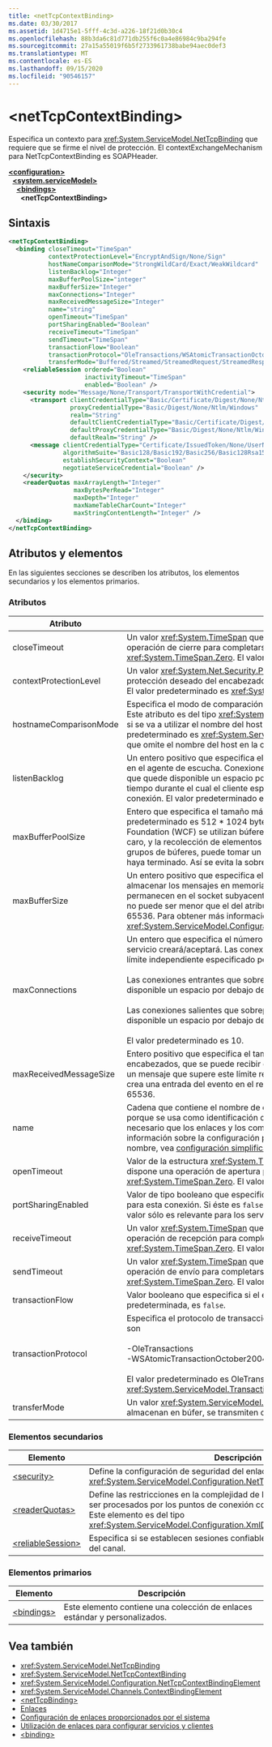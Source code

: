 ```yaml
---
title: <netTcpContextBinding>
ms.date: 03/30/2017
ms.assetid: 1d4715e1-5fff-4c3d-a226-18f21d0b30c4
ms.openlocfilehash: 88b3da6c81d771db255f6c0a4e86984c9ba294fe
ms.sourcegitcommit: 27a15a55019f6b5f2733961738babe94aec0def3
ms.translationtype: MT
ms.contentlocale: es-ES
ms.lasthandoff: 09/15/2020
ms.locfileid: "90546157"
---
```

# \<netTcpContextBinding>
Especifica un contexto para <xref:System.ServiceModel.NetTcpBinding> que requiere que se firme el nivel de protección. El contextExchangeMechanism para NetTcpContextBinding es SOAPHeader.  
  
[**\<configuration>**](../configuration-element.md)\
&nbsp;&nbsp;[**\<system.serviceModel>**](system-servicemodel.md)\
&nbsp;&nbsp;&nbsp;&nbsp;[**\<bindings>**](bindings.md)\
&nbsp;&nbsp;&nbsp;&nbsp;&nbsp;&nbsp;**\<netTcpContextBinding>**  
  
## <a name="syntax"></a>Sintaxis  
  
```xml  
<netTcpContextBinding>
  <binding closeTimeout="TimeSpan"
           contextProtectionLevel="EncryptAndSign/None/Sign"
           hostNameComparisonMode="StrongWildCard/Exact/WeakWildcard"
           listenBacklog="Integer"
           maxBufferPoolSize="integer"
           maxBufferSize="Integer"
           maxConnections="Integer"
           maxReceivedMessageSize="Integer"
           name="string"
           openTimeout="TimeSpan"
           portSharingEnabled="Boolean"
           receiveTimeout="TimeSpan"
           sendTimeout="TimeSpan"
           transactionFlow="Boolean"
           transactionProtocol="OleTransactions/WSAtomicTransactionOctober2004"
           transferMode="Buffered/Streamed/StreamedRequest/StreamedResponse">
    <reliableSession ordered="Boolean"
                     inactivityTimeout="TimeSpan"
                     enabled="Boolean" />
    <security mode="Message/None/Transport/TransportWithCredential">
      <transport clientCredentialType="Basic/Certificate/Digest/None/Ntlm/Windows"
                 proxyCredentialType="Basic/Digest/None/Ntlm/Windows"
                 realm="String"
                 defaultClientCredentialType="Basic/Certificate/Digest/None/Ntlm/Windows"
                 defaultProxyCredentialType="Basic/Digest/None/Ntlm/Windows"
                 defaultRealm="String" />
      <message clientCredentialType="Certificate/IssuedToken/None/UserName/Windows"
               algorithmSuite="Basic128/Basic192/Basic256/Basic128Rsa15/Basic256Rsa15/TripleDes/TripleDesRsa15/Basic128Sha256/Basic192Sha256/TripleDesSha256/Basic128Sha256Rsa15/Basic192Sha256Rsa15/Basic256Sha256Rsa15/TripleDesSha256Rsa15"
               establishSecurityContext="Boolean"
               negotiateServiceCredential="Boolean" />
    </security>
    <readerQuotas maxArrayLength="Integer"
                  maxBytesPerRead="Integer"
                  maxDepth="Integer"
                  maxNameTableCharCount="Integer"
                  maxStringContentLength="Integer" />
  </binding>
</netTcpContextBinding>
```  
  
## <a name="attributes-and-elements"></a>Atributos y elementos  
 En las siguientes secciones se describen los atributos, los elementos secundarios y los elementos primarios.  
  
### <a name="attributes"></a>Atributos  
  
|Atributo|Descripción|  
|---------------|-----------------|  
|closeTimeout|Un valor <xref:System.TimeSpan> que especifica el intervalo de tiempo del que dispone una operación de cierre para completarse. Este valor debe ser mayor o igual que <xref:System.TimeSpan.Zero>. El valor predeterminado es 00:01:00.|  
|contextProtectionLevel|Un valor <xref:System.Net.Security.ProtectionLevel> válido que especifica el nivel de protección deseado del encabezado SOAP usado para propagar la información de contexto.  El valor predeterminado es <xref:System.Net.Security.ProtectionLevel.Sign>.|  
|hostnameComparisonMode|Especifica el modo de comparación de nombres de host HTTP usado para analizar los URI. Este atributo es del tipo <xref:System.ServiceModel.HostNameComparisonMode>, que indica si se va a utilizar el nombre del host para llegar al servicio cuando coincida en el URI. El valor predeterminado es <xref:System.ServiceModel.HostNameComparisonMode.StrongWildcard>, que omite el nombre del host en la coincidencia.|  
|listenBacklog|Un entero positivo que especifica el número máximo de canales que esperan ser aceptados en el agente de escucha. Conexiones que sobrepasen este límite se pondrán a la cola hasta que quede disponible un espacio por debajo del límite. El atributo `connectionTimeout` limita el tiempo durante el cual el cliente espera a ser conectado antes de iniciar una excepción de conexión. El valor predeterminado es 10.|  
|maxBufferPoolSize|Entero que especifica el tamaño máximo del grupo de búferes para este enlace. El valor predeterminado es 512 * 1024 bytes. En muchas partes de Windows Communication Foundation (WCF) se utilizan búferes. Crear y destruir búferes cada vez que se usan es caro, y la recolección de elementos no utilizados para los búferes también es cara. Con grupos de búferes, puede tomar un búfer del grupo, usarlo y devolverlo al grupo una vez haya terminado. Así se evita la sobrecarga al crear y destruir búferes.|  
|maxBufferSize|Un entero positivo que especifica el tamaño máximo, en bytes, del búfer usado para almacenar los mensajes en memoria. Si el búfer está completo, los datos excedentes permanecen en el socket subyacente hasta que el búfer tenga de nuevo espacio. Este valor no puede ser menor que el del atributo `maxReceivedMessageSize`. El valor predeterminado es 65536. Para obtener más información, vea <xref:System.ServiceModel.Configuration.NetNamedPipeBindingElement.MaxBufferSize%2A>.|  
|maxConnections|Un entero que especifica el número máximo de conexiones salientes y entrantes que el servicio creará/aceptará. Las conexiones entrantes y salientes se cuentan con respecto a un límite independiente especificado por este atributo.<br /><br /> Las conexiones entrantes que sobrepasen el límite se ponen a la cola hasta que quede disponible un espacio por debajo del límite.<br /><br /> Las conexiones salientes que sobrepasen el límite se ponen a la cola hasta que quede disponible un espacio por debajo del límite.<br /><br /> El valor predeterminado es 10.|  
|maxReceivedMessageSize|Entero positivo que especifica el tamaño máximo del mensaje, en bytes, incluidos los encabezados, que se puede recibir en un canal configurado con este enlace. El remitente de un mensaje que supere este límite recibirá un error SOAP. El destinatario quita el mensaje y crea una entrada del evento en el registro de seguimiento. El valor predeterminado es 65536.|  
|name|Cadena que contiene el nombre de configuración del enlace. Este valor debe ser único porque se usa como identificación del enlace. A partir de .NET Framework 4, no es necesario que los enlaces y los comportamientos tengan un nombre. Para obtener más información sobre la configuración predeterminada y los enlaces y comportamientos sin nombre, vea [configuración simplificada](../../../wcf/simplified-configuration.md) y [configuración simplificada para servicios WCF](../../../wcf/samples/simplified-configuration-for-wcf-services.md).|  
|openTimeout|Valor de la estructura <xref:System.TimeSpan> que especifica el intervalo de tiempo del que dispone una operación de apertura para completarse. Este valor debe ser mayor o igual que <xref:System.TimeSpan.Zero>. El valor predeterminado es 00:01:00.|  
|portSharingEnabled|Valor de tipo booleano que especifica si el uso compartido de puerto TCP está habilitado para esta conexión. Si éste es `false`, cada enlace utiliza su propio puerto exclusivo. Este valor sólo es relevante para los servicios, porque los clientes no se ven afectados.|  
|receiveTimeout|Un valor <xref:System.TimeSpan> que especifica el intervalo de tiempo del que dispone una operación de recepción para completarse. Este valor debe ser mayor o igual que <xref:System.TimeSpan.Zero>. El valor predeterminado es 00:10:00.|  
|sendTimeout|Un valor <xref:System.TimeSpan> que especifica el intervalo de tiempo del que dispone una operación de envío para completarse. Este valor debe ser mayor o igual que <xref:System.TimeSpan.Zero>. El valor predeterminado es 00:01:00.|  
|transactionFlow|Valor booleano que especifica si el enlace admite las transacciones WS del flujo. De manera predeterminada, es `false`.|  
|transactionProtocol|Especifica el protocolo de transacción que se va a usar con este enlace. Los valores válidos son<br /><br /> -OleTransactions<br />-WSAtomicTransactionOctober2004<br /><br /> El valor predeterminado es OleTransactions. Este atributo es del tipo <xref:System.ServiceModel.TransactionProtocol>.|  
|transferMode|Un valor <xref:System.ServiceModel.TransferMode> que especifica si los mensajes se almacenan en búfer, se transmiten o si son una solicitud o una respuesta.|  
  
### <a name="child-elements"></a>Elementos secundarios  
  
|Elemento|Descripción|  
|-------------|-----------------|  
|[\<security>](security-of-nettcpbinding.md)|Define la configuración de seguridad del enlace. Este elemento es del tipo <xref:System.ServiceModel.Configuration.NetTcpSecurityElement>.|  
|[\<readerQuotas>](/previous-versions/dotnet/netframework-4.0/ms731325(v=vs.100))|Define las restricciones en la complejidad de los mensajes SOAP que pueden ser procesados por los puntos de conexión configurados con este enlace. Este elemento es del tipo <xref:System.ServiceModel.Configuration.XmlDictionaryReaderQuotasElement>.|  
|[\<reliableSession>](/previous-versions/ms731375(v=vs.90))|Especifica si se establecen sesiones confiables entre los puntos de conexión del canal.|  
  
### <a name="parent-elements"></a>Elementos primarios  
  
|Elemento|Descripción|  
|-------------|-----------------|  
|[\<bindings>](bindings.md)|Este elemento contiene una colección de enlaces estándar y personalizados.|  
  
## <a name="see-also"></a>Vea también

- <xref:System.ServiceModel.NetTcpBinding>
- <xref:System.ServiceModel.NetTcpContextBinding>
- <xref:System.ServiceModel.Configuration.NetTcpContextBindingElement>
- <xref:System.ServiceModel.Channels.ContextBindingElement>
- [\<netTcpBinding>](nettcpbinding.md)
- [Enlaces](../../../wcf/bindings.md)
- [Configuración de enlaces proporcionados por el sistema](../../../wcf/feature-details/configuring-system-provided-bindings.md)
- [Utilización de enlaces para configurar servicios y clientes](../../../wcf/using-bindings-to-configure-services-and-clients.md)
- [\<binding>](bindings.md)
